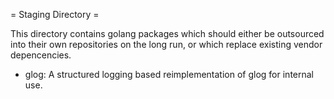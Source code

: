 = Staging Directory =

This directory contains golang packages which should either be outsourced into
their own repositories on the long run, or which replace existing vendor depencencies.


 * glog: A structured logging based reimplementation of glog for internal use.